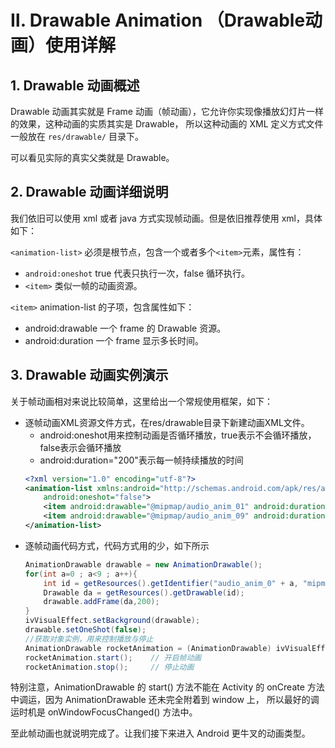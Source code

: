 # Ⅱ. Drawable Animation （Drawable动画）使用详解

## 1. Drawable 动画概述

Drawable 动画其实就是 Frame 动画（帧动画），它允许你实现像播放幻灯片一样的效果，这种动画的实质其实是 Drawable，
所以这种动画的 XML 定义方式文件一般放在 `res/drawable/` 目录下。


可以看见实际的真实父类就是 Drawable。

## 2. Drawable 动画详细说明

我们依旧可以使用 xml 或者 java 方式实现帧动画。但是依旧推荐使用 xml，具体如下：

`<animation-list>` 必须是根节点，包含一个或者多个`<item>`元素，属性有：

* `android:oneshot` true 代表只执行一次，false 循环执行。
* `<item>` 类似一帧的动画资源。

`<item>` animation-list 的子项，包含属性如下：

* android:drawable 一个 frame 的 Drawable 资源。
* android:duration 一个 frame 显示多长时间。

## 3. Drawable 动画实例演示

关于帧动画相对来说比较简单，这里给出一个常规使用框架，如下：

- 逐帧动画XML资源文件方式，在res/drawable目录下新建动画XML文件。
    - android:oneshot用来控制动画是否循环播放，true表示不会循环播放，false表示会循环播放
    - android:duration="200"表示每一帧持续播放的时间
    ``` xml
    <?xml version="1.0" encoding="utf-8"?>
    <animation-list xmlns:android="http://schemas.android.com/apk/res/android"
        android:oneshot="false">
        <item android:drawable="@mipmap/audio_anim_01" android:duration="200" />
        <item android:drawable="@mipmap/audio_anim_09" android:duration="200" />
    </animation-list>
    ```
- 逐帧动画代码方式，代码方式用的少，如下所示
    ``` java
    AnimationDrawable drawable = new AnimationDrawable();
    for(int a=0 ; a<9 ; a++){
        int id = getResources().getIdentifier("audio_anim_0" + a, "mipmap", getPackageName());
        Drawable da = getResources().getDrawable(id);
        drawable.addFrame(da,200);
    }
    ivVisualEffect.setBackground(drawable);
    drawable.setOneShot(false);
    //获取对象实例，用来控制播放与停止
    AnimationDrawable rocketAnimation = (AnimationDrawable) ivVisualEffect.getBackground();
    rocketAnimation.start();    // 开启帧动画
    rocketAnimation.stop();     // 停止动画
    ```




特别注意，AnimationDrawable 的 start() 方法不能在 Activity 的 onCreate 方法中调运，因为 AnimationDrawable 还未完全附着到 window 上，
所以最好的调运时机是 onWindowFocusChanged() 方法中。

至此帧动画也就说明完成了。让我们接下来进入 Android 更牛叉的动画类型。






